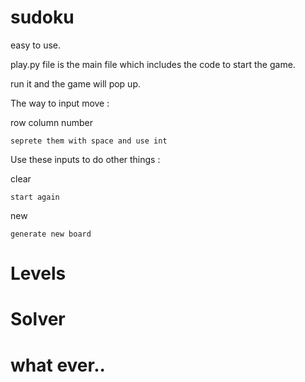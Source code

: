 # sudoku

easy to use.

play.py file is the main file which includes the code to start the game.

run it and the game will pop up.

The way to input move :

row column number

`seprete them with space and use int`



Use these inputs to do other things :

clear 

`start again`

new

`generate new board`


# Levels


# Solver


# what ever..
